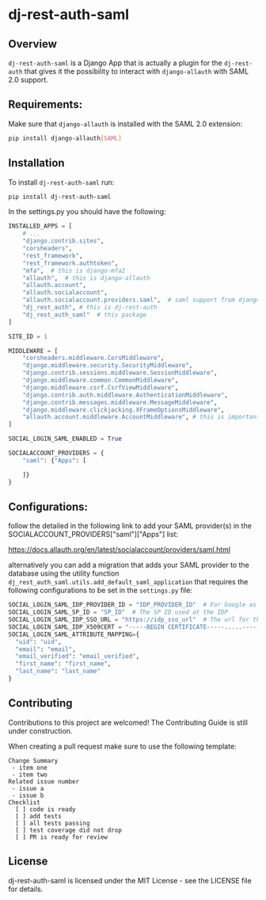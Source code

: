 # dj-rest-auth-saml

## Overview

`dj-rest-auth-saml` is a Django App that is actually a plugin for the `dj-rest-auth` that gives it the possibility to interact with `django-allauth` with SAML 2.0 support.

## Requirements:

Make sure that `django-allauth` is installed with the SAML 2.0 extension:

```bash
pip install django-allauth[SAML]
```

## Installation

To install `dj-rest-auth-saml` run:

```bash
pip install dj-rest-auth-saml
```

In the settings.py you should have the following:

```python
INSTALLED_APPS = [
    # ...
    "django.contrib.sites",
    "corsheaders",
    "rest_framework",
    "rest_framework.authtoken",
    "mfa",  # this is django-mfa2
    "allauth",  # this is django-allauth
    "allauth.account",
    "allauth.socialaccount",
    "allauth.socialaccount.providers.saml",  # saml support from django-allauth
    "dj_rest_auth", # this is dj-rest-auth
    "dj_rest_auth_saml"  # this package
]

SITE_ID = 1

MIDDLEWARE = [
    "corsheaders.middleware.CorsMiddleware",
    "django.middleware.security.SecurityMiddleware",
    "django.contrib.sessions.middleware.SessionMiddleware",
    "django.middleware.common.CommonMiddleware",
    "django.middleware.csrf.CsrfViewMiddleware",
    "django.contrib.auth.middleware.AuthenticationMiddleware",
    "django.contrib.messages.middleware.MessageMiddleware",
    "django.middleware.clickjacking.XFrameOptionsMiddleware",
    "allauth.account.middleware.AccountMiddleware", # this is important for allauth
]

SOCIAL_LOGIN_SAML_ENABLED = True

SOCIALACCOUNT_PROVIDERS = {
    "saml": {"Apps": [

    ]}
}
```

## Configurations:

follow the detailed in the following link to add your SAML provider(s) in the SOCIALACCOUNT_PROVIDERS["saml"]["Apps"] list:

https://docs.allauth.org/en/latest/socialaccount/providers/saml.html

alternatively you can add a migration that adds your SAML provider to the database using the utility function `dj_rest_auth_saml.utils.add_default_saml_application` that requires the following configurations to be set in the `settings.py` file:

```python
SOCIAL_LOGIN_SAML_IDP_PROVIDER_ID = "IDP_PROVIDER_ID"  # For Google as a provider "https://accounts.google.com/o/saml2?idpid=XXXXXXXXX" 
SOCIAL_LOGIN_SAML_SP_ID = "SP_ID"  # The SP ID used at the IDP
SOCIAL_LOGIN_SAML_IDP_SSO_URL = "https://idp_sso_url"  # The url for the IDP SSO, for google: "https://accounts.google.com/o/saml2/idp?idpid=XXXXXXXXX"
SOCIAL_LOGIN_SAML_IDP_X509CERT = "-----BEGIN CERTIFICATE-----.....-----END CERTIFICATE-----"  # the X509 IDP CERT
SOCIAL_LOGIN_SAML_ATTRIBUTE_MAPPING={
  "uid": "uid",
  "email": "email",
  "email_verified": "email_verified",
  "first_name": "first_name",
  "last_name": "last_name"
}
```

## Contributing
Contributions to this project are welcomed! The Contributing Guide is still under construction.

When creating a pull request make sure to use the following template:

```
Change Summary
 - item one
 - item two
Related issue number
 - issue a
 - issue b
Checklist
  [ ] code is ready
  [ ] add tests
  [ ] all tests passing
  [ ] test coverage did not drop
  [ ] PR is ready for review
```

## License
dj-rest-auth-saml is licensed under the MIT License - see the LICENSE file for details.